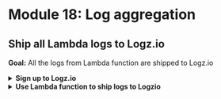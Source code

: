 # Module 18: Log aggregation

## Ship all Lambda logs to Logz.io

**Goal:** All the logs from Lambda function are shipped to Logz.io

<details>
<summary><b>Sign up to Logz.io</b></summary><p>

1. Go to https://logz.io/

2. Sign up for a free trial

![](/images/mod18-001.png)

3. Take a note of your `token`

4. Go to EC2 console

5. Go to Parameter Store (bottom left)

6. Create a new parameter `/${service_name}/dev/logzio_token`, choose `SecureString` and use the default KMS key

![](/images/mod18-002.png)

</p></details>

<details>
<summary><b>Use Lambda function to ship logs to Logzio</b></summary><p>

1. Come out of the `workshop` folder

1. Create a new serverless project using my template

`sls create --template-url https://github.com/theburningmonk/lambda-logging-demo --path cloudwatch-logs-to-logzio`

which saves the project in a folder called `cloudwatch-logs-to-logzio`

2. Read the `readme` to see how to deploy the functions

3. Open the `serverless.yml` and specify Logz.io's host `listener.logz.io` and port `5050`

4. Set the `token` environment variable to `${ssm:/{service_name}/dev/logzio_token~true}`

5. Deploy the functions

`./build.sh deploy dev`

Congratulations! Whenever you deploy a new function, the log group would be subscribed to the log shipping function and all your logs would be shipped to Logz.io automatically.

6. Modify `process_all.js` script and change the configurations to match your account

7. Run `node process_all.js` to subscribe all existing functions' logs to the log shipping function

</p></details>
